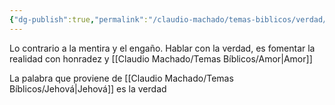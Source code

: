 ```yaml
---
{"dg-publish":true,"permalink":"/claudio-machado/temas-biblicos/verdad/"}
---
```


Lo contrario a la mentira y el engaño.
Hablar con la verdad, es fomentar la realidad con honradez y [[Claudio Machado/Temas Bíblicos/Amor\|Amor]] 

La palabra que proviene de [[Claudio Machado/Temas Bíblicos/Jehová\|Jehová]] es la verdad 